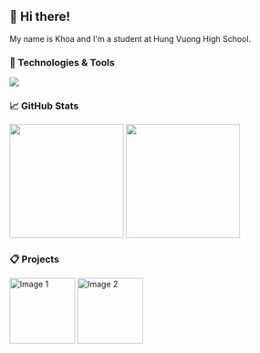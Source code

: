 ## 👋 Hi there!
My name is Khoa and I'm a student at Hung Vuong High School.

### 🔧 Technologies & Tools

![](https://img.shields.io/badge/Editor-VSCode-informational?style=flat-square&logo=visual-studio-code&logoColor=white&color=5194f0)

### 📈 GitHub Stats

<div>
    <img src="https://github-readme-stats.vercel.app/api/top-langs/?username=khoakhongwibuuu&layout=compact&theme=swift&langs_count=8" alt="" style="width: auto; height: 200;"/>
    <img src="https://github-readme-stats.vercel.app/api?username=khoakhongwibuuu&show_icons=true&theme=swift" alt="" style="width: auto; height: 200;"/>
</div>

<!-- ![](https://github-readme-stats.vercel.app/api/top-langs/?username=khoakhongwibuuu&layout=compact&theme=swift&langs_count=8) ![](https://github-readme-stats.vercel.app/api?username=khoakhongwibuuu&show_icons=true&theme=swift) -->


### 📋 Projects

<img src="https://github-readme-stats.vercel.app/api/pin/?username=khoakhongwibuuu&repo=mc-texture" alt="Image 1" height="115" width="auto"/> <img src="https://github-readme-stats.vercel.app/api/pin/?username=khoakhongwibuuu&repo=THHV-Bot" alt="Image 2" height="115" width="auto"/>

<!-- [![](https://github-readme-stats.vercel.app/api/pin/?username=khoakhongwibuuu&repo=THHV-Bot)](https://github.com/khoakhongwibuuu/THHV-Bot) [![](https://github-readme-stats.vercel.app/api/pin/?username=khoakhongwibuuu&repo=mc-texture)](https://github.com/khoakhongwibuuu/mc-texture) -->


